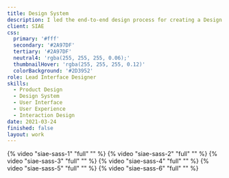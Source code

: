 ```yaml
---
title: Design System
description: I led the end-to-end design process for creating a Design System for the web, which covered a complete redesign of over 12 Saas products.
client: SIAE
css:
  primary: '#fff'
  secondary: '#2A97DF'
  tertiary: '#2A97DF'
  neutral4: 'rgba(255, 255, 255, 0.06);'
  thumbnailHover: 'rgba(255, 255, 255, 0.12)'
  colorBackground: '#2D3952'
role: Lead Interface Designer
skills:
  - Product Design
  - Design System
  - User Interface
  - User Experience
  - Interaction Design
date: 2021-03-24
finished: false
layout: work
---
```


{% video "siae-sass-1" "full" "" %}
{% video "siae-sass-2" "full" "" %}
{% video "siae-sass-3" "full" "" %}
{% video "siae-sass-4" "full" "" %}
{% video "siae-sass-5" "full" "" %}
{% video "siae-sass-6" "full" "" %}